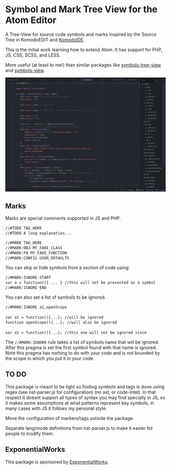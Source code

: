 # Symbol and Mark Tree View for the Atom Editor

A Tree-View for source code symbols and marks inspired by the Source Tree in KomodoEDIT and [KomodoIDE](https://www.activestate.com/products/komodo-ide/).

This is the initial work learning how to extend Atom. It has support for PHP, JS, CSS, SCSS, and LESS.

More useful (at least to me!) than similar packages like [symbols-tree-view](https://atom.io/packages/symbols-tree-view) and [symbols-view](http://github.com/atom/symbols-view).


![A screenshot of your package](https://raw.githubusercontent.com/ctkjose/atom-nst/master/screenshoot.png)



## Marks ##
Marks are special comments supported in JS and PHP.

```
//#TODO TAG_HERE
//#TODO A long explanation...
```

```
//#MARK TAG_HERE
//#MARK:OBJ MY_FAKE_CLASS
//#MARK:FN MY_FAKE_FUNCTION
//#MARK:CONFIG USER_DEFAULTS
```

You can skip or hide symbols from a section of code using:
```
//#MARK:IGNORE-START
var a = function(){ ... } //this will not be presented as a symbol
//#MARK:IGNORE-END
```

You can also set a list of symbols to be ignored.
```
//#MARK:IGNORE a1,openScope

var a1 = function(){...}; //will be ignored
function openScope(){...}; //will also be ignored

var a1 = function(){...}; //this one will not be ignored since
```

The `//#MARK:IGNORE` rule takes a list of symbols name that will be ignored. After this pragma is set the first symbol found with that name is ignored. Note this pragma has nothing to do with your code and is not bounded by the scope in which you put it in your code.

## TO DO

This package is meant to be light so finding symbols and tags is done using regex (see nst-parser.js for configuration) (no ast, or code-intel). In that respect it doesnt support all types of syntax you may find specially in JS, so it makes some assumptions at what patterns represent key symbols, in many cases with JS it follows my personal style.

Move the configuration of markers/tags outside the package.

Separate lang/mode definitions from nst-parser.js to make it easier for people to modify them.

## ExponentialWorks

This package is sponsored by [ExponentialWorks](https://exponentialworks.com).
